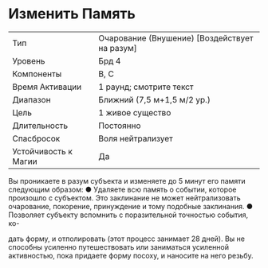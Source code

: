 
# Изменить Память

| | |
|---|---|
|Тип|Очарование (Внушение) [Воздействует на разум]|
|Уровень| Брд 4|
|Компоненты| В, С|
|Время Активации| 1 раунд; смотрите текст|
|Диапазон| Ближний (7,5 м+1,5 м/2 ур.)|
|Цель| 1 живое существо|
|Длительность| Постоянно|
|Спасбросок| Воля нейтрализует|
|Устойчивость к Магии| Да|

Вы проникаете в разум субъекта и изменяете до 5 минут его памяти следующим образом:
● Удаляете всю память о событии,
которое произошло с субъектом. Это
заклинание не может нейтрализовать
очарование, покорение, принуждение и
тому подобные заклинания.
● Позволяет субъекту вспомнить с
поразительной точностью события, ко-

дать форму, и отполировать (этот процесс занимает 28 дней). Вы не способны усиленно путешествовать или заниматься усиленной активностью, пока
придаете форму посоху, и наносите на
него резьбу.